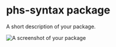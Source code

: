 # phs-syntax package

A short description of your package.

![A screenshot of your package](https://github.com/sergeitarasov/PhenoScript/blob/master/Phenoscript_logo.png)
